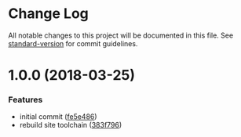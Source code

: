 # Change Log

All notable changes to this project will be documented in this file. See [standard-version](https://github.com/conventional-changelog/standard-version) for commit guidelines.

<a name="1.0.0"></a>
# 1.0.0 (2018-03-25)


### Features

* initial commit ([fe5e486](https://github.com/charlesbjohnson/cbjohnson.info/commit/fe5e486))
* rebuild site toolchain ([383f796](https://github.com/charlesbjohnson/cbjohnson.info/commit/383f796))
